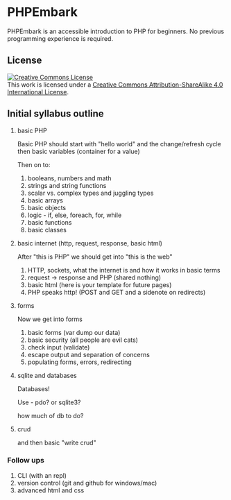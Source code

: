 # PHPEmbark

PHPEmbark is an accessible introduction to PHP for beginners. No previous programming experience is required.

## License

<a rel="license" href="http://creativecommons.org/licenses/by-sa/4.0/"><img alt="Creative Commons License" style="border-width:0" src="https://i.creativecommons.org/l/by-sa/4.0/88x31.png" /></a><br />This work is licensed under a <a rel="license" href="http://creativecommons.org/licenses/by-sa/4.0/">Creative Commons Attribution-ShareAlike 4.0 International License</a>.

## Initial syllabus outline

1. basic PHP

    Basic PHP should start with "hello world" and the change/refresh cycle
    then basic variables (container for a value)

    Then on to:

    1. booleans, numbers and math
    2. strings and string functions
    3. scalar vs. complex types and juggling types
    3. basic arrays
    4. basic objects
    5. logic - if, else, foreach, for, while
    6. basic functions
    7. basic classes

1. basic internet (http, request, response, basic html)

    After "this is PHP" we should get into "this is the web"

    1. HTTP, sockets, what the internet is and how it works in basic terms
    2. request -> response and PHP (shared nothing)
    3. basic html (here is your template for future pages)
    4. PHP speaks http! (POST and GET and a sidenote on redirects)

1. forms

    Now we get into forms

    1. basic forms (var dump our data)
    1. basic security (all people are evil cats)
    1. check input (validate)
    1. escape output and separation of concerns
    1. populating forms, errors, redirecting


1. sqlite and databases

    Databases!

    Use - pdo? or sqlite3?

    how much of db to do?

1. crud

    and then basic "write crud"

### Follow ups
1. CLI (with an repl)
1. version control (git and github for windows/mac)
1. advanced html and css
